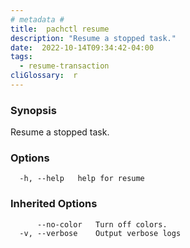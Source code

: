 ```yaml
---
# metadata # 
title:  pachctl resume
description: "Resume a stopped task."
date:  2022-10-14T09:34:42-04:00
tags:
  - resume-transaction
cliGlossary:  r
---
```


### Synopsis

Resume a stopped task.

### Options

```
  -h, --help   help for resume
```

### Inherited Options

```
      --no-color   Turn off colors.
  -v, --verbose    Output verbose logs
```

